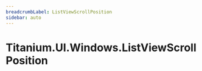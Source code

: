 ```yaml
---
breadcrumbLabel: ListViewScrollPosition
sidebar: auto
---
```


# Titanium.UI.Windows.ListViewScrollPosition

<ProxySummary/>

<ApiDocs/>
